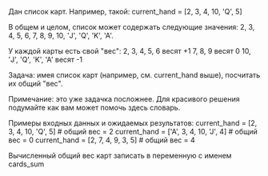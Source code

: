 Дан список карт. Например, такой: 
current_hand = [2, 3, 4, 10, 'Q', 5] 

В общем и целом, список может содержать следующие значения: 
2, 3, 4, 5, 6, 7, 8, 9, 10, 'J', 'Q', 'K', 'A'.

У каждой карты есть свой "вес":
  2, 3, 4, 5, 6 весят +1
  7, 8, 9 весят 0
  10, 'J', 'Q', 'K', 'A' весят -1

  Задача: имея список карт (например, см. current_hand выше), посчитать их общий "вес".

  Примечание:  это уже задачка посложнее. Для красивого решения подумайте как вам может помочь здесь словарь.

  Примеры входных данных и ожидаемых результатов:
    current_hand = [2, 3, 4, 10, 'Q', 5] # общий вес = 2
    current_hand = ['A', 3, 4, 10, 'J', 4] # общий вес = 0
    current_hand = [2, 7, 4, 9, 3, 5] # общий вес = 4

  Вычисленный общий вес карт записать в переменную с именем cards_sum